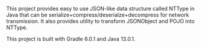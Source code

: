 This project provides easy to use JSON-like data structure called NTType in Java that can be 
serialize+compress/deserialze+decompress for network transmission. It also provides utility to 
transform JSONObject and POJO into NTType.

This project is built with Gradle 6.0.1 and Java 13.0.1.